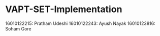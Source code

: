 # VAPT-SET-Implementation

16010122215: Pratham Udeshi
16010122243: Ayush Nayak
16010123816: Soham Gore
